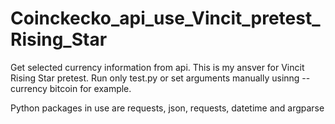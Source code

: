 # Coinckecko_api_use_Vincit_pretest_Rising_Star
Get selected currency information from api.
This is my ansver for Vincit Rising Star pretest.
Run only test.py or set arguments manually usinng --currency bitcoin for example.

Python packages in use are requests,
json,
requests,
datetime and 
argparse
